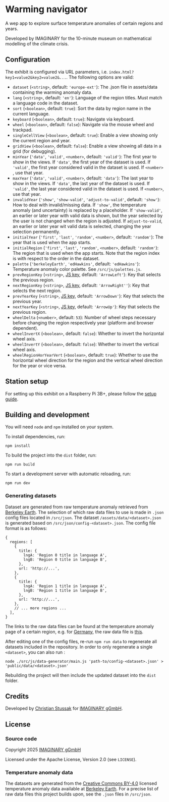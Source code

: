 # Warming navigator

A wep app to explore surface temperature anomalies of certain regions and years.

Developed by IMAGINARY for the 10-minute museum on mathematical modelling of the climate crisis.

## Configuration

The exhibit is configured via URL parameters, i.e. `index.html?key1=value2&key2=value2&...`. The following options are
valid:

- `dataset` (`<string>`, default: `'europe-ext'`): The .json file in assets/data containing the warming anomaly data.
- `lang` (`<string>`, default: `'en'`): Language of the region titles. Must match a language code in the dataset.
- `sort` (`<boolean>`, default: `true`): Sort the data by region name in the current language.
- `keyboard` (`<boolean>`, default: `true`): Navigate via keyboard.
- `wheel` (`<boolean>`, default: `false`): Navigate via the mouse wheel and trackpad.
- `singleCellView` (`<boolean>`, default: `true`): Enable a view showing only the current region and year.
- `gridView` (`<boolean>`, default: `false`): Enable a view showing all data in a grid (for debugging).
- `minYear` (`'data'`, `'valid'`, `<number>`, default: `'valid'`): The first year to show in the views. If `'data'`, the
  first year of the dataset is used. If `'valid'`, the first year considered valid in the dataset is used. If `<number>`
  , use that year.
- `maxYear` (`'data'`, `'valid'`, `<number>`, default: `'data'`): The last year to show in the views. If `'data'`, the
  last year of the dataset is used. If `'valid'`, the last year considered valid in the dataset is used. If `<number>`,
  use that year.
- `invalidYear` (`'show'`, `'show-valid'`, `'adjust-to-valid'`, default: `'show'`): How to deal with invalid/missing
  data. If `'show'`, the temperature anomaly (and uncertainty) is replaced by a placeholder. If `'show-valid'`, an
  earlier or later year with valid data is shown, but the year selected by the user is not changed when the region is
  adjusted. If `adjust-to-valid`, an earlier or later year wit valid data is selected, changing the year selection
  permanently.
- `initialYear` (`'first'`, `'last'`, `'random'`, `<number>`, default: `'random'`): The year that is used when the app
  starts.
- `initialRegion` (`'first'`, `'last'`, `'random'`, `<number>`, default: `'random'`): The region that is used when the
  app starts. Note that the region index is with respect to the order in the dataset.
- `palette` (`'berkeleyEarth'`, `'edHawkins'`, default: `'edHawkins'`): Temperature anomaly color palette.
  See `/src/js/palettes.js`.
- `prevRegionKey` (`<string>`, [JS key](https://developer.mozilla.org/en-US/docs/Web/API/KeyboardEvent/key/Key_Values),
  default: `'ArrowLeft'`): Key that selects the previous region.
- `nextRegionKey` (`<string>`, [JS key](https://developer.mozilla.org/en-US/docs/Web/API/KeyboardEvent/key/Key_Values),
  default: `'ArrowRight''`): Key that selects the next region.
- `prevYearKey` (`<string>`, [JS key](https://developer.mozilla.org/en-US/docs/Web/API/KeyboardEvent/key/Key_Values),
  default: `'ArrowDown'`): Key that selects the previous year.
- `nextYearKey` (`<string>`, [JS key](https://developer.mozilla.org/en-US/docs/Web/API/KeyboardEvent/key/Key_Values),
  default: `'ArrowUp'`): Key that selects the previous region.
- `wheelDelta` (`<number>`, default: `53`): Number of wheel steps necessary before changing the region respectively
  year (platform and browser dependent).
- `wheelInvertX` (`<boolean>`, default: `false`): Whether to invert the horizontal wheel axis.
- `wheelInvertY` (`<boolean>`, default: `false`): Whether to invert the vertical wheel axis.
- `wheelRegionHorYearVert` (`<boolean>`, default: `true`): Whether to use the horizontal wheel direction for the region
  and the vertical wheel direction for the year or vice versa.

## Station setup

For setting up this exhibit on a Raspberry Pi 3B+, please follow the [setup guide](station/README.md).

## Building and development

You will need `node` and `npm` installed on your system.

To install dependencies, run:

```shell
npm install
```

To build the project into the `dist` folder, run:

```shell
npm run build
```

To start a development server with automatic reloading, run:

```shell
npm run dev
```

### Generating datasets

Dataset are generated from raw temperature anomaly retrieved from [Berkeley Earth](http://berkeleyearth.lbl.gov). The
selection of which raw data files to use is made in `.json` config files located in `/src/json`. The
dataset `/assets/data/<dataset>.json` is generated based on `/src/json/config-<dataset>.json`. The config file format is
as follows:

```json5
{
  regions: [
    {
      title: {
        lngA: 'Region 0 title in language A',
        lngB: 'Region 0 title in language B',
      },
      url: 'http://...',
    },
    {
      title: {
        lngA: 'Region 1 title in language A',
        lngB: 'Region 1 title in language B',
      },
      url: 'http://...',
    },
    // ... more regions ...
  ],
}
```

The links to the raw data files can be found at the temperature anomaly page of a certain region, e.g.
for [Germany](http://berkeleyearth.lbl.gov/regions/germany), the raw data file
is [this](http://berkeleyearth.lbl.gov/auto/Regional/TAVG/Text/germany-TAVG-Trend.txt).

After editing one of the config files, re-run `npm run data` to regenerate all datasets included in the repository.
In order to only regenerate a single `<dataset>`, you can also run :

```shell
node ./src/js/data-generator/main.js 'path-to/config-<dataset>.json' > 'public/data/<dataset>.json'
```

Rebuilding the project will then include the updated dataset into the `dist` folder.

## Credits

Developed by [Christian Stussak](https://github.com/porst17) for [IMAGINARY gGmbH](https://www.imaginary.org).

## License

### Source code

Copyright 2025 [IMAGINARY gGmbH](https://www.imaginary.org)

Licensed under the Apache License, Version 2.0 (see `LICENSE`).

### Temperature anomaly data

The datasets are generated from the [Creative Commons BY-4.0](https://creativecommons.org/licenses/by/4.0/) licensed
temperature anomaly data available at [Berkeley Earth](http://berkeleyearth.lbl.gov). For a precise list of raw data
files this project builds upon, see the `.json` files in `/src/json`.
